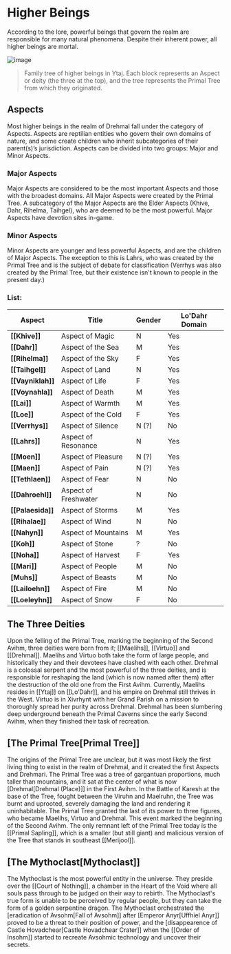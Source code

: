 # Higher Beings

According to the lore, powerful beings that govern the realm are responsible for many natural phenomena. Despite their inherent power, all higher beings are mortal.

![image](https://github.com/user-attachments/assets/7bff927c-4016-4801-8be4-bf91c0631806)
> Family tree of higher beings in Ytaj. Each block represents an Aspect or deity (the three at the top), and the tree represents the Primal Tree from which they originated.

## Aspects

Most higher beings in the realm of Drehmal fall under the category of Aspects. Aspects are reptilian entities who govern their own domains of nature, and some create children who inherit subcategories of their parent(s)’s jurisdiction. Aspects can be divided into two groups: Major and Minor Aspects.

### Major Aspects

Major Aspects are considered to be the most important Aspects and those with the broadest domains. All Major Aspects were created by the Primal Tree. A subcategory of the Major Aspects are the Elder Aspects (Khive, Dahr, Rihelma, Taihgel), who are deemed to be the most powerful. Major Aspects have devotion sites in-game.

### Minor Aspects

Minor Aspects are younger and less powerful Aspects, and are the children of Major Aspects. The exception to this is Lahrs, who was created by the Primal Tree and is the subject of debate for classification (Verrhys was also created by the Primal Tree, but their existence isn't known to people in the present day.)

### List:

| Aspect | Title | Gender | Lo'Dahr Domain |
|-|-|-|-|
| **[[Khive]]** | Aspect of Magic | N | Yes|
| **[[Dahr]]** | Aspect of the Sea | M | Yes |
| **[[Rihelma]]** | Aspect of the Sky | F | Yes |
| **[[Taihgel]]** | Aspect of Land | N | Yes |
| **[[Vayniklah]]** | Aspect of Life | F | Yes |
| **[[Voynahla]]** | Aspect of Death | M | Yes|
| **[[Lai]]** | Aspect of Warmth | M | Yes |
| **[[Loe]]** | Aspect of the Cold | F | Yes |
| **[[Verrhys]]** | Aspect of Silence | N (?) | No |
| **[[Lahrs]]** | Aspect of Resonance | N | Yes |
| **[[Moen]]** | Aspect of Pleasure | N (?) | Yes |
| **[[Maen]]** | Aspect of Pain | N (?) | Yes |
| **[[Tethlaen]]** | Aspect of Fear | N | No |
| **[[Dahroehl]]** | Aspect of Freshwater | N | No |
| **[[Palaesida]]** | Aspect of Storms | M | Yes |
| **[[Rihalae]]** | Aspect of Wind | N | No |
| **[[Nahyn]]** | Aspect of Mountains | M | Yes |
| **[[Koh]]** | Aspect of Stone | ? | No |
| **[[Noha]]** | Aspect of Harvest | F | Yes |
| **[[Mari]]** | Aspect of People | M | No |
| **[Muhs]]** | Aspect of Beasts | M | No |
| **[[Lailoehn]]** | Aspect of Fire | M | No |
| **[[Loeleyhn]]** | Aspect of Snow | F | No |

## The Three Deities

Upon the felling of the Primal Tree, marking the beginning of the Second Avihm, three deities were born from it; [[Maelihs]], [[Virtuo]] and [[Drehmal]]. Maelihs and Virtuo both take the form of large people, and historically they and their devotees have clashed with each other. Drehmal is a colossal serpent and the most powerful of the three deities, and is responsible for reshaping the land (which is now named after them) after the destruction of the old one from the First Avihm. Currently, Maelihs resides in [[Ytaj]] on [[Lo’Dahr]], and his empire on Drehmal still thrives in the West. Virtuo is in Xivrhynt with her Grand Parish on a mission to thoroughly spread her purity across Drehmal. Drehmal has been slumbering deep underground beneath the Primal Caverns since the early Second Avihm, when they finished their task of recreation.

## [The Primal Tree[Primal Tree]]

The origins of the Primal Tree are unclear, but it was most likely the first living thing to exist in the realm of Drehmal, and it created the first Aspects and Drehmari. The Primal Tree was a tree of gargantuan proportions, much taller than mountains, and it sat at the center of what is now [Drehmal[Drehmal (Place)]] in the First Avihm. In the Battle of Karesh at the base of the Tree, fought between the Viruhn and Maelruhn, the Tree was burnt and uprooted, severely damaging the land and rendering it uninhabitable. The Primal Tree granted the last of its power to three figures, who became Maelihs, Virtuo and Drehmal. This event marked the beginning of the Second Avihm. The only remnant left of the Primal Tree today is the [[Primal Sapling]], which is a smaller (but still giant) and malicious version of the Tree that stands in southeast [[Merijool]].

## [The Mythoclast[Mythoclast]]

The Mythoclast is the most powerful entity in the universe. They preside over the [[Court of Nothing]], a chamber in the Heart of the Void where all souls pass through to be judged on their way to rebirth. The Mythoclast's true form is unable to be perceived by regular people, but they can take the form of a golden serpentine dragon. The Mythoclast orchestrated the [eradication of Avsohm[Fall of Avsohm]] after [Emperor Anyr[Uffhiel Anyr]] proved to be a threat to their position of power, and the [disappearence of Castle Hovadchear[Castle Hovadchear Crater]] when the [[Order of Insohm]] started to recreate Avsohmic technology and uncover their secrets.
